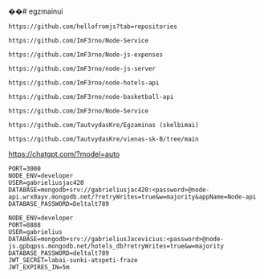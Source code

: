 ��#   e g z m a i n u i 
```
https://github.com/hellofromjs?tab=repositories
```

```
https://github.com/ImF3rno/Node-Service
```

```
https://github.com/ImF3rno/Node-js-expenses
```

```
https://github.com/ImF3rno/node-js-server
```

```
https://github.com/ImF3rno/node-hotels-api
```

```
https://github.com/ImF3rno/node-basketball-api
```

```
https://github.com/ImF3rno/Node-Service
```

```
https://github.com/TautvydasKre/Egzaminas (skelbimai)
```

``
https://github.com/TautvydasKre/vienas-sk-B/tree/main
``

https://chatgpt.com/?model=auto


```
PORT=3000
NODE_ENV=developer
USER=gabrieliusjac420
DATABASE=mongodb+srv://gabrieliusjac420:<password>@node-api.wrx0ayv.mongodb.net/?retryWrites=true&w=majority&appName=Node-api
DATABASE_PASSWORD=Deltalt789
```

```
NODE_ENV=developer
PORT=8888
USER=gabrielius
DATABASE=mongodb+srv://gabrieliusJacevicius:<password>@node-js.gpbqpss.mongodb.net/hotels_db?retryWrites=true&w=majority
DATABASE_PASSWORD=deltalt789
JWT_SECRET=labai-sunki-atspeti-fraze
JWT_EXPIRES_IN=5m
```
